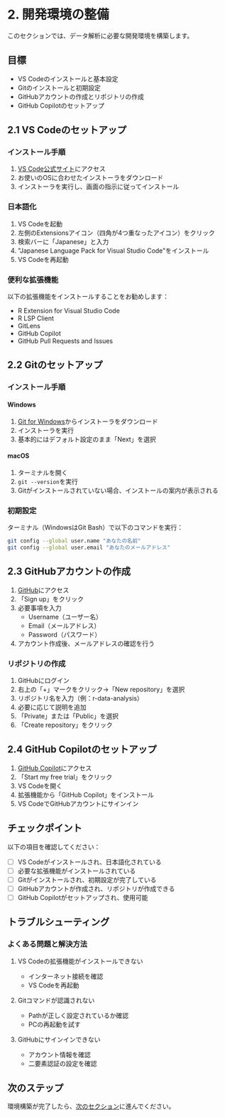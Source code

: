 # 2. 開発環境の整備

このセクションでは、データ解析に必要な開発環境を構築します。

## 目標

- VS Codeのインストールと基本設定
- Gitのインストールと初期設定
- GitHubアカウントの作成とリポジトリの作成
- GitHub Copilotのセットアップ

## 2.1 VS Codeのセットアップ

### インストール手順

1. [VS Code公式サイト](https://code.visualstudio.com/)にアクセス
2. お使いのOSに合わせたインストーラをダウンロード
3. インストーラを実行し、画面の指示に従ってインストール

### 日本語化

1. VS Codeを起動
2. 左側のExtensionsアイコン（四角が4つ重なったアイコン）をクリック
3. 検索バーに「Japanese」と入力
4. "Japanese Language Pack for Visual Studio Code"をインストール
5. VS Codeを再起動

### 便利な拡張機能

以下の拡張機能をインストールすることをお勧めします：

- R Extension for Visual Studio Code
- R LSP Client
- GitLens
- GitHub Copilot
- GitHub Pull Requests and Issues

## 2.2 Gitのセットアップ

### インストール手順

#### Windows
1. [Git for Windows](https://gitforwindows.org/)からインストーラをダウンロード
2. インストーラを実行
3. 基本的にはデフォルト設定のまま「Next」を選択

#### macOS
1. ターミナルを開く
2. `git --version`を実行
3. Gitがインストールされていない場合、インストールの案内が表示される

### 初期設定

ターミナル（WindowsはGit Bash）で以下のコマンドを実行：

```bash
git config --global user.name "あなたの名前"
git config --global user.email "あなたのメールアドレス"
```

## 2.3 GitHubアカウントの作成

1. [GitHub](https://github.com/)にアクセス
2. 「Sign up」をクリック
3. 必要事項を入力
   - Username（ユーザー名）
   - Email（メールアドレス）
   - Password（パスワード）
4. アカウント作成後、メールアドレスの確認を行う

### リポジトリの作成

1. GitHubにログイン
2. 右上の「+」マークをクリック→「New repository」を選択
3. リポジトリ名を入力（例：r-data-analysis）
4. 必要に応じて説明を追加
5. 「Private」または「Public」を選択
6. 「Create repository」をクリック

## 2.4 GitHub Copilotのセットアップ

1. [GitHub Copilot](https://github.com/features/copilot)にアクセス
2. 「Start my free trial」をクリック
3. VS Codeを開く
4. 拡張機能から「GitHub Copilot」をインストール
5. VS CodeでGitHubアカウントにサインイン

## チェックポイント

以下の項目を確認してください：

- [ ] VS Codeがインストールされ、日本語化されている
- [ ] 必要な拡張機能がインストールされている
- [ ] Gitがインストールされ、初期設定が完了している
- [ ] GitHubアカウントが作成され、リポジトリが作成できる
- [ ] GitHub Copilotがセットアップされ、使用可能

## トラブルシューティング

### よくある問題と解決方法

1. VS Codeの拡張機能がインストールできない
   - インターネット接続を確認
   - VS Codeを再起動

2. Gitコマンドが認識されない
   - Pathが正しく設定されているか確認
   - PCの再起動を試す

3. GitHubにサインインできない
   - アカウント情報を確認
   - 二要素認証の設定を確認

## 次のステップ

環境構築が完了したら、[次のセクション](../03-r-basics/README.md)に進んでください。
